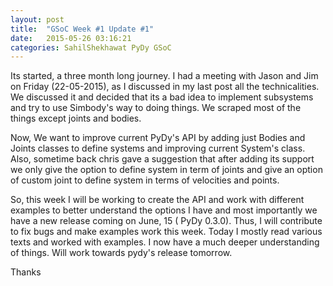 ```yaml
---
layout: post
title:  "GSoC Week #1 Update #1"
date:   2015-05-26 03:16:21
categories: SahilShekhawat PyDy GSoC
---
```


Its started, a three month long journey. I had a meeting with Jason and Jim on Friday (22-05-2015), as I discussed in my last post all the technicalities. We discussed it and decided that its a bad idea to implement subsystems and try to use Simbody's way to doing things. We scraped most of the things except joints and bodies. 

Now, We want to improve current PyDy's API by adding just Bodies and Joints classes to define systems and improving current System's class. Also, sometime back chris gave a suggestion that after adding its support we only give the option to define system in term of joints and give an option of custom joint to define system in terms of velocities and points.

So, this week I will be working to create the API and work with different examples to better understand the options I have and most importantly we have a new release coming on June, 15 ( PyDy 0.3.0). Thus, I will contribute to fix bugs and make examples work this week. Today I mostly read various texts and worked with examples. I now have a much deeper understanding of things. Will work towards pydy's release tomorrow.

Thanks